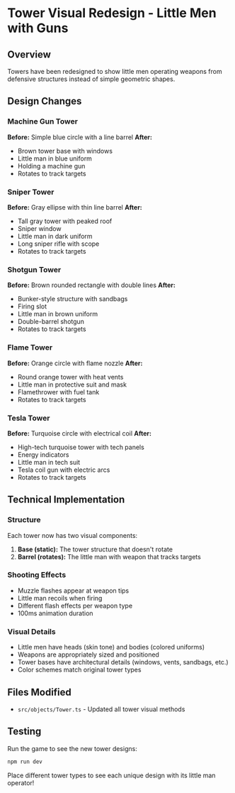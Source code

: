 # Tower Visual Redesign - Little Men with Guns

## Overview

Towers have been redesigned to show little men operating weapons from defensive structures instead of simple geometric shapes.

## Design Changes

### Machine Gun Tower

**Before:** Simple blue circle with a line barrel
**After:**

- Brown tower base with windows
- Little man in blue uniform
- Holding a machine gun
- Rotates to track targets

### Sniper Tower

**Before:** Gray ellipse with thin line barrel
**After:**

- Tall gray tower with peaked roof
- Sniper window
- Little man in dark uniform
- Long sniper rifle with scope
- Rotates to track targets

### Shotgun Tower

**Before:** Brown rounded rectangle with double lines
**After:**

- Bunker-style structure with sandbags
- Firing slot
- Little man in brown uniform
- Double-barrel shotgun
- Rotates to track targets

### Flame Tower

**Before:** Orange circle with flame nozzle
**After:**

- Round orange tower with heat vents
- Little man in protective suit and mask
- Flamethrower with fuel tank
- Rotates to track targets

### Tesla Tower

**Before:** Turquoise circle with electrical coil
**After:**

- High-tech turquoise tower with tech panels
- Energy indicators
- Little man in tech suit
- Tesla coil gun with electric arcs
- Rotates to track targets

## Technical Implementation

### Structure

Each tower now has two visual components:

1. **Base (static):** The tower structure that doesn't rotate
2. **Barrel (rotates):** The little man with weapon that tracks targets

### Shooting Effects

- Muzzle flashes appear at weapon tips
- Little man recoils when firing
- Different flash effects per weapon type
- 100ms animation duration

### Visual Details

- Little men have heads (skin tone) and bodies (colored uniforms)
- Weapons are appropriately sized and positioned
- Tower bases have architectural details (windows, vents, sandbags, etc.)
- Color schemes match original tower types

## Files Modified

- `src/objects/Tower.ts` - Updated all tower visual methods

## Testing

Run the game to see the new tower designs:

```bash
npm run dev
```

Place different tower types to see each unique design with its little man operator!
